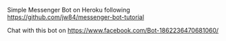 Simple Messenger Bot on Heroku following https://github.com/jw84/messenger-bot-tutorial

Chat with this bot on https://www.facebook.com/Bot-1862236470681060/
